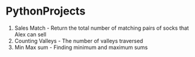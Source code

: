 # PythonProjects

1. Sales Match - Return the total number of matching pairs of socks that Alex can sell
2. Counting Valleys - The number of valleys traversed
3. Min Max sum - Finding minimum and maximum sums
